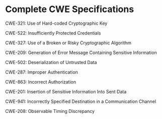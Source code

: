 

# Complete CWE Specifications

CWE-321: Use of Hard-coded Cryptographic Key

CWE-522: Insufficiently Protected Credentials

CWE-327: Use of a Broken or Risky Cryptographic Algorithm

CWE-209: Generation of Error Message Containing Sensitive Information

CWE-502: Deserialization of Untrusted Data

CWE-287: Improper Authentication

CWE-863: Incorrect Authorization

CWE-201: Insertion of Sensitive Information Into Sent Data

CWE-941: Incorrectly Specified Destination in a Communication Channel

CWE-208: Observable Timing Discrepancy